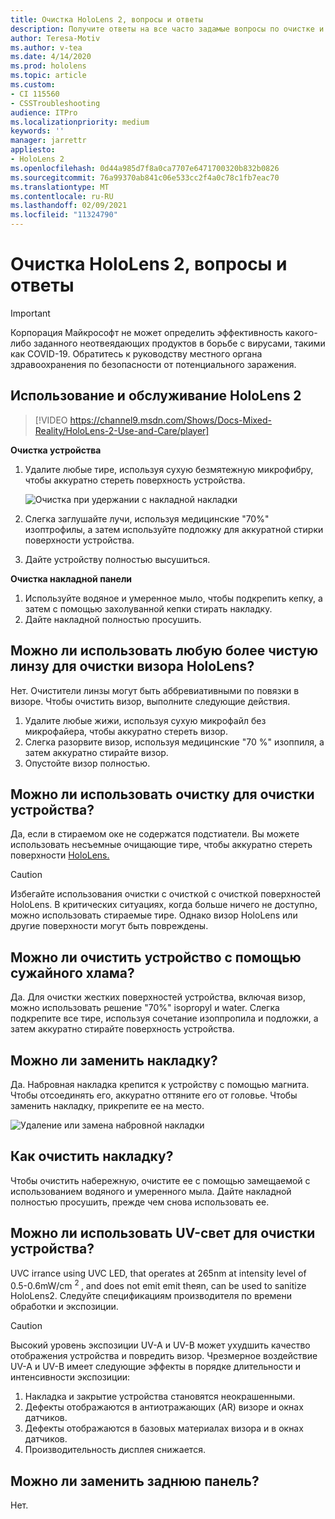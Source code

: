```yaml
---
title: Очистка HoloLens 2, вопросы и ответы
description: Получите ответы на все часто задамые вопросы по очистке и обслуживанию устройства HoloLens 2.
author: Teresa-Motiv
ms.author: v-tea
ms.date: 4/14/2020
ms.prod: hololens
ms.topic: article
ms.custom:
- CI 115560
- CSSTroubleshooting
audience: ITPro
ms.localizationpriority: medium
keywords: ''
manager: jarrettr
appliesto:
- HoloLens 2
ms.openlocfilehash: 0d44a985d7f8a0ca7707e6471700320b832b0826
ms.sourcegitcommit: 76a99370ab841c06e533cc2f4a0c78c1fb7eac70
ms.translationtype: MT
ms.contentlocale: ru-RU
ms.lasthandoff: 02/09/2021
ms.locfileid: "11324790"
---
```

# Очистка HoloLens 2, вопросы и ответы

> [!IMPORTANT]  
> Корпорация Майкрософт не может определить эффективность какого-либо заданного неотвеядающих продуктов в борьбе с вирусами, такими как COVID-19. Обратитесь к руководству местного органа здравоохранения по безопасности от потенциального заражения.  

## Использование и обслуживание HoloLens 2

> [!VIDEO https://channel9.msdn.com/Shows/Docs-Mixed-Reality/HoloLens-2-Use-and-Care/player]

<!-- <iframe src="https://channel9.msdn.com/Shows/Docs-Mixed-Reality/HoloLens-2-Use-and-Care/player" width="960" height="540" allowFullScreen frameBorder="0" title="HoloLens 2 Use and Care - Microsoft Channel 9 Video"></iframe> -->

**Очистка устройства**

1. Удалите любые тире, используя сухую безмятежную микрофибру, чтобы аккуратно стереть поверхность устройства.

   ![Очистка при удержании с накладной накладки](images/hl2-cleaning.png)

2. Слегка заглушайте лучи, используя медицинские "70%" изоптрофилы, а затем используйте подложку для аккуратной стирки поверхности устройства.

3. Дайте устройству полностью высушиться.

**Очистка накладной панели**

1. Используйте водяное и умеренное мыло, чтобы подкрепить кепку, а затем с помощью захолуванной кепки стирать накладку.
1. Дайте накладной полностью просушить.

## Можно ли использовать любую более чистую линзу для очистки визора HoloLens?

Нет. Очистители линзы могут быть аббревиативными по повязки в визоре. Чтобы очистить визор, выполните следующие действия.  

1. Удалите любые жижи, используя сухую микрофайл без микрофайера, чтобы аккуратно стереть визор.
1. Слегка разорвите визор, используя медицинские "70 %" изоппиля, а затем аккуратно стирайте визор.
1. Опустойте визор полностью.

## Можно ли использовать очистку для очистки устройства?

Да, если в стираемом оке не содержатся подстиатели. Вы можете использовать несъемные очищающие тире, чтобы аккуратно стереть поверхности [HoloLens.](#hololens-2-use-and-care)  

> [!CAUTION]  
> Избегайте использования очистки с очисткой с очисткой поверхностей HoloLens. В критических ситуациях, когда больше ничего не доступно, можно использовать стираемые тире. Однако визор HoloLens или другие поверхности могут быть повреждены.

## Можно ли очистить устройство с помощью сужайного хлама?

Да. Для очистки жестких поверхностей устройства, включая визор, можно использовать решение "70%" isopropyl и water. Слегка подкрепите все тире, используя сочетание изоппропила и подложки, а затем аккуратно стирайте поверхность устройства.

## Можно ли заменить накладку?

Да. Набровная накладка крепится к устройству с помощью магнита. Чтобы отсоединять его, аккуратно оттяните его от головье. Чтобы заменить накладку, прикрепите ее на место.

![Удаление или замена набровной накладки](images/hololens2-remove-browpad.png)

## Как очистить накладку?

Чтобы очистить набережную, очистите ее с помощью замещаемой с использованием водяного и умеренного мыла. Дайте накладной полностью просушить, прежде чем снова использовать ее.

## Можно ли использовать UV-свет для очистки устройства?

UVC irrance using UVC LED, that operates at 265nm at intensity level of 0.5-0.6mW/cm <sup> 2 </sup> , and does not emit emit theяn, can be used to sanitize HoloLens2. Следуйте спецификациям производителя по времени обработки и экспозиции.

> [!CAUTION]  
> Высокий уровень экспозиции UV-A и UV-B может ухудшить качество отображения устройства и повредить визор. Чрезмерное воздействие UV-A и UV-B имеет следующие эффекты в порядке длительности и интенсивности экспозиции:
>  
> 1. Накладка и закрытие устройства становятся неокрашенными.
> 1. Дефекты отображаются в антиотражающих (AR) визоре и окнах датчиков.
> 1. Дефекты отображаются в базовых материалах визора и в окнах датчиков.
> 1. Производительность дисплея снижается.

## Можно ли заменить заднюю панель?

Нет.
